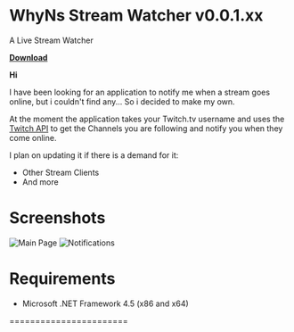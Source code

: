 WhyNs Stream Watcher v0.0.1.xx
=======================
A Live Stream Watcher

**[Download](http://streamwatcher.whyns.dk "Download Link: http://streamwatcher.whyns.dk")**

**Hi**

I have been looking for an application to notify me when a stream goes online, but i couldn't find any...
So i decided to make my own.

At the moment the application takes your Twitch.tv username and uses the [Twitch API](https://github.com/justintv/Twitch-API "https://github.com/justintv/Twitch-API") to get the Channels you are following and notify you when they come online.

I plan on updating it if there is a demand for it:
* Other Stream Clients
* And more


Screenshots
=======================
![Main Page](http://streamwatcher.whyns.dk/images/main_page.png)
![Notifications](http://streamwatcher.whyns.dk/images/notifications.png)




Requirements
=======================
* Microsoft .NET Framework 4.5 (x86 and x64)








=======================
